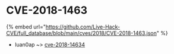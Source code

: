 # CVE-2018-1463
{% embed url="https://github.com/Live-Hack-CVE/full_database/blob/main/cves/2018/CVE-2018-1463.json" %}

* luan0ap ~> [cve-2018-14634](https://www.alice-snow.ru/2018/database/cve-2018-1463/cve-2018-14634-luan0ap)